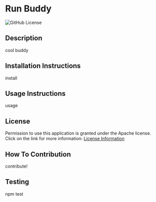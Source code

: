 # Run Buddy
  ![GitHub License](https://img.shields.io/badge/license-Apache-important)

  ## Description
  cool buddy

  ## Installation Instructions
  install

  ## Usage Instructions
  usage

  ## License
  Permission to use this application is granted under the Apache license.
  Click on the link for more information: [License Information](https://opensource.org/licenses/Apache)

  ## How To Contribution
  contribute!

  ## Testing
  npm test
